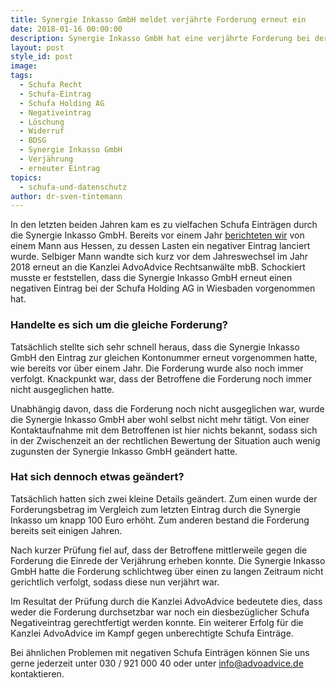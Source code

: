 ```yaml
---
title: Synergie Inkasso GmbH meldet verjährte Forderung erneut ein
date: 2018-01-16 00:00:00
description: Synergie Inkasso GmbH hat eine verjährte Forderung bei der Schufa eingemeldet
layout: post
style_id: post
image:
tags:
  - Schufa Recht
  - Schufa-Eintrag
  - Schufa Holding AG
  - Negativeintrag
  - Löschung
  - Widerruf
  - BDSG
  - Synergie Inkasso GmbH
  - Verjährung
  - erneuter Eintrag
topics:
  - schufa-und-datenschutz
author: dr-sven-tintemann
---
```



In den letzten beiden Jahren kam es zu vielfachen Schufa Einträgen durch die Synergie Inkasso GmbH. Bereits vor einem Jahr [berichteten wir](https://advoadvice.de/blog/schufa-recht-erneuter-au%C3%9Fergerichtlicher-erfolg-gegen-synergie-inkasso-gmbh/) von einem Mann aus Hessen, zu dessen Lasten ein negativer Eintrag lanciert wurde. Selbiger Mann wandte sich kurz vor dem Jahreswechsel im Jahr 2018 erneut an die Kanzlei AdvoAdvice Rechtsanwälte mbB. Schockiert musste er feststellen, dass die Synergie Inkasso GmbH erneut einen negativen Eintrag bei der Schufa Holding AG in Wiesbaden vorgenommen hat.

### Handelte es sich um die gleiche Forderung?

Tatsächlich stellte sich sehr schnell heraus, dass die Synergie Inkasso GmbH den Eintrag zur gleichen Kontonummer erneut vorgenommen hatte, wie bereits vor über einem Jahr. Die Forderung wurde also noch immer verfolgt. Knackpunkt war, dass der Betroffene die Forderung noch immer nicht ausgeglichen hatte.

Unabhängig davon, dass die Forderung noch nicht ausgeglichen war, wurde die Synergie Inkasso GmbH aber wohl selbst nicht mehr tätigt. Von einer Kontaktaufnahme mit dem Betroffenen ist hier nichts bekannt, sodass sich in der Zwischenzeit an der rechtlichen Bewertung der Situation auch wenig zugunsten der Synergie Inkasso GmbH geändert hatte.

### Hat sich dennoch etwas geändert?

Tatsächlich hatten sich zwei kleine Details geändert. Zum einen wurde der Forderungsbetrag im Vergleich zum letzten Eintrag durch die Synergie Inkasso um knapp 100 Euro erhöht. Zum anderen bestand die Forderung bereits seit einigen Jahren.

Nach kurzer Prüfung fiel auf, dass der Betroffene mittlerweile gegen die Forderung die Einrede der Verjährung erheben konnte. Die Synergie Inkasso GmbH hatte die Forderung schlichtweg über einen zu langen Zeitraum nicht gerichtlich verfolgt, sodass diese nun verjährt war.

Im Resultat der Prüfung durch die Kanzlei AdvoAdvice bedeutete dies, dass weder die Forderung durchsetzbar war noch ein diesbezüglicher Schufa Negativeintrag gerechtfertigt werden konnte. Ein weiterer Erfolg für die Kanzlei AdvoAdvice im Kampf gegen unberechtigte Schufa Einträge.

Bei ähnlichen Problemen mit negativen Schufa Einträgen können Sie uns gerne jederzeit unter 030 / 921 000 40 oder unter info@advoadvice.de kontaktieren.